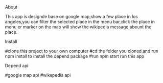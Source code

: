 About

This app is designde base on google map,show a few place in los angeles,you can filter the selected place in the menu bar,click the place in menu or marker on the map will show the wikipedia message abount the place.

Install 

#clone this project to your own computer
#cd the folder you cloned,and run npm install to install the depend package
#run npm start run this app

Depend api

#google map api 
#wikepedia api



